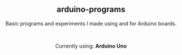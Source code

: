 <h2 align="center">arduino-programs</h2>
<p align="center">Basic programs and experiments I made using and for Arduino boards.</p>

<br>

<p align="center">Currently using: <b>Arduino Uno</b></p>
